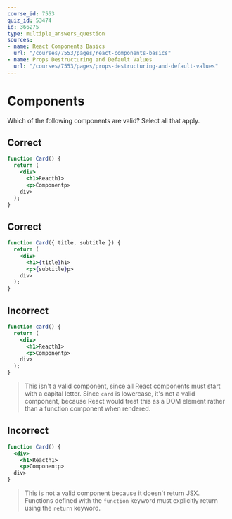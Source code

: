 ```yaml
---
course_id: 7553
quiz_id: 53474
id: 366275
type: multiple_answers_question
sources:
- name: React Components Basics
  url: "/courses/7553/pages/react-components-basics"
- name: Props Destructuring and Default Values
  url: "/courses/7553/pages/props-destructuring-and-default-values"
---
```


# Components

Which of the following components are valid? Select all that apply.

## Correct

```jsx
function Card() {
  return (
    <div>
      <h1>Reacth1>
      <p>Componentp>
    div>
  );
}
```

## Correct

```jsx
function Card({ title, subtitle }) {
  return (
    <div>
      <h1>{title}h1>
      <p>{subtitle}p>
    div>
  );
}
```

## Incorrect

```jsx
function card() {
  return (
    <div>
      <h1>Reacth1>
      <p>Componentp>
    div>
  );
}
```

> This isn't a valid component, since all React components must start with a
> capital letter. Since `card` is lowercase, it's not a valid component, because
> React would treat this as a DOM element rather than a function component when
> rendered.

## Incorrect

```jsx
function Card() {
  <div>
    <h1>Reacth1>
    <p>Componentp>
  div>
}
```

> This is not a valid component because it doesn't return JSX. Functions defined
> with the `function` keyword must explicitly return using the `return` keyword.
